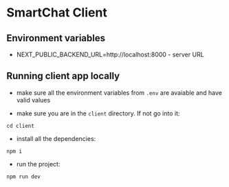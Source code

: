 # SmartChat Client

## Environment variables

- NEXT_PUBLIC_BACKEND_URL=http://localhost:8000 - server URL

## Running client app locally

- make sure all the environment variables from `.env` are avaiable and have valid values

- make sure you are in the `client` directory. If not go into it:

`cd client`

- install all the dependencies:

`npm i`

- run the project:

`npm run dev`
